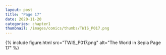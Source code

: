 ```yaml
---
layout: post
title: "Page 17"
date: 2020-11-20
categories: chapter1
thumbnail: /images/comics/thumbs/TWIS_P017.png
---
```


{% include figure.html src="TWIS_P017.png" alt="The World in Sepia Page 17" %}
